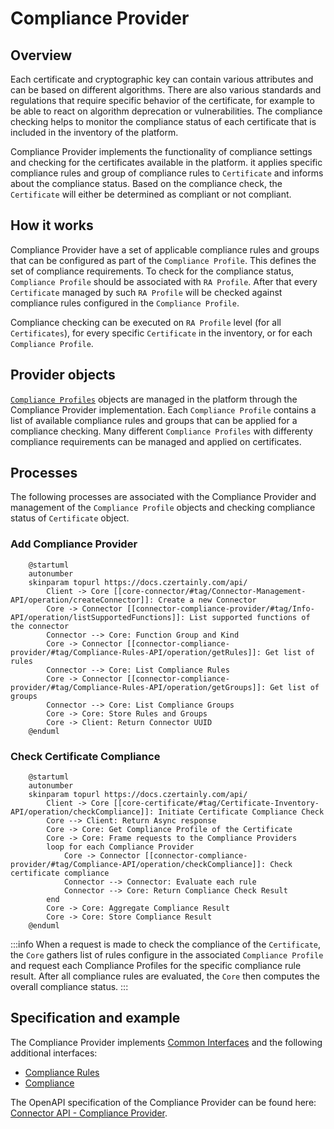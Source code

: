 # Compliance Provider

## Overview

Each certificate and cryptographic key can contain various attributes and can be based on different algorithms. There are also various standards and regulations that require specific behavior of the certificate, for example to be able to react on algorithm deprecation or vulnerabilities. The compliance checking helps to monitor the compliance status of each certificate that is included in the inventory of the platform.

Compliance Provider implements the functionality of compliance settings and checking for the certificates available in the platform. it applies specific compliance rules and group of compliance rules to `Certificate` and informs about the compliance status. Based on the compliance check, the `Certificate` will either be determined as compliant or not compliant.

## How it works

Compliance Provider have a set of applicable compliance rules and groups that can be configured as part of the `Compliance Profile`. This defines the set of compliance requirements. To check for the compliance status, `Compliance Profile` should be associated with `RA Profile`. After that every `Certificate` managed by such `RA Profile` will be checked against compliance rules configured in the `Compliance Profile`.

Compliance checking can be executed on `RA Profile` level (for all `Certificates`), for every specific `Certificate` in the inventory, or for each `Compliance Profile`. 

## Provider objects

[`Compliance Profiles`](../../concept-design/core-components/compliance-profile) objects are managed in the platform through the Compliance Provider implementation.
Each `Compliance Profile` contains a list of available compliance rules and groups that can be applied for a compliance checking.
Many different `Compliance Profiles` with differenty compliance requirements can be managed and applied on certificates.

## Processes

The following processes are associated with the Compliance Provider and management of the `Compliance Profile` objects and checking compliance status of `Certificate` object.

### Add Compliance Provider

```plantuml
    @startuml
    autonumber
    skinparam topurl https://docs.czertainly.com/api/
        Client -> Core [[core-connector/#tag/Connector-Management-API/operation/createConnector]]: Create a new Connector
        Core -> Connector [[connector-compliance-provider/#tag/Info-API/operation/listSupportedFunctions]]: List supported functions of the connector
        Connector --> Core: Function Group and Kind
        Core -> Connector [[connector-compliance-provider/#tag/Compliance-Rules-API/operation/getRules]]: Get list of rules
        Connector --> Core: List Compliance Rules
        Core -> Connector [[connector-compliance-provider/#tag/Compliance-Rules-API/operation/getGroups]]: Get list of groups
        Connector --> Core: List Compliance Groups
        Core -> Core: Store Rules and Groups
        Core -> Client: Return Connector UUID
    @enduml
```

### Check Certificate Compliance

```plantuml
    @startuml
    autonumber
    skinparam topurl https://docs.czertainly.com/api/
        Client -> Core [[core-certificate/#tag/Certificate-Inventory-API/operation/checkCompliance]]: Initiate Certificate Compliance Check
        Core --> Client: Return Async response
        Core -> Core: Get Compliance Profile of the Certificate
        Core -> Core: Frame requests to the Compliance Providers
        loop for each Compliance Provider
            Core -> Connector [[connector-compliance-provider/#tag/Compliance-API/operation/checkCompliance]]: Check certificate compliance
            Connector --> Connector: Evaluate each rule
            Connector --> Core: Return Compliance Check Result
        end
        Core -> Core: Aggregate Compliance Result
        Core -> Core: Store Compliance Result
    @enduml
```

:::info
When a request is made to check the compliance of the `Certificate`, the `Core` gathers list of rules configure in the associated `Compliance Profile` and request each Compliance Profiles for the specific compliance rule result. After all compliance rules are evaluated, the `Core` then computes the overall compliance status.
:::

## Specification and example

The Compliance Provider implements [Common Interfaces](common-interfaces/overview) and the following additional interfaces:
- [Compliance Rules](/api/connector-compliance-provider/#tag/Compliance-Rules-API)
- [Compliance](/api/connector-compliance-provider/#tag/Compliance-API)

The OpenAPI specification of the Compliance Provider can be found here: [Connector API - Compliance Provider](/api/connector-compliance-provider/).